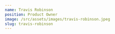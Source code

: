 ```yaml
---
name: Travis Robinson
position: Product Owner
image: /src/assets/images/travis-robinson.jpeg
slug: travis-robinson
---
```

